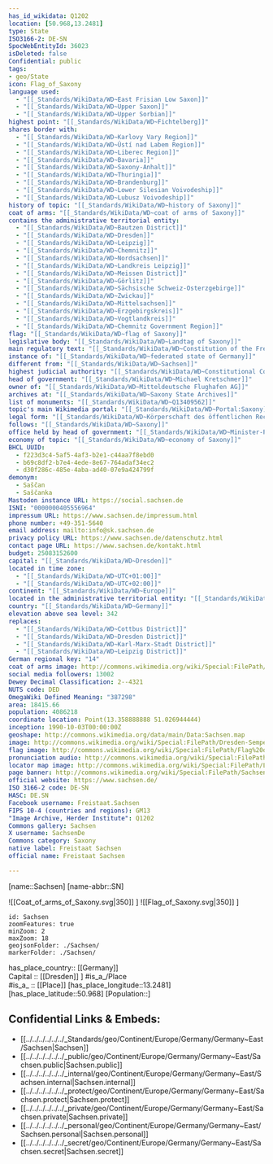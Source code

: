 ```yaml
---
has_id_wikidata: Q1202
location: [50.968,13.2481] 
type: State
ISO3166-2: DE-SN
SpocWebEntityId: 36023
isDeleted: false
Confidential: public
tags:
- geo/State
icon: Flag_of_Saxony
language used:
  - "[[_Standards/WikiData/WD~East Frisian Low Saxon]]"
  - "[[_Standards/WikiData/WD~Upper Saxon]]"
  - "[[_Standards/WikiData/WD~Upper Sorbian]]"
highest point: "[[_Standards/WikiData/WD~Fichtelberg]]"
shares border with:
  - "[[_Standards/WikiData/WD~Karlovy Vary Region]]"
  - "[[_Standards/WikiData/WD~Ústí nad Labem Region]]"
  - "[[_Standards/WikiData/WD~Liberec Region]]"
  - "[[_Standards/WikiData/WD~Bavaria]]"
  - "[[_Standards/WikiData/WD~Saxony-Anhalt]]"
  - "[[_Standards/WikiData/WD~Thuringia]]"
  - "[[_Standards/WikiData/WD~Brandenburg]]"
  - "[[_Standards/WikiData/WD~Lower Silesian Voivodeship]]"
  - "[[_Standards/WikiData/WD~Lubusz Voivodeship]]"
history of topic: "[[_Standards/WikiData/WD~history of Saxony]]"
coat of arms: "[[_Standards/WikiData/WD~coat of arms of Saxony]]"
contains the administrative territorial entity:
  - "[[_Standards/WikiData/WD~Bautzen District]]"
  - "[[_Standards/WikiData/WD~Dresden]]"
  - "[[_Standards/WikiData/WD~Leipzig]]"
  - "[[_Standards/WikiData/WD~Chemnitz]]"
  - "[[_Standards/WikiData/WD~Nordsachsen]]"
  - "[[_Standards/WikiData/WD~Landkreis Leipzig]]"
  - "[[_Standards/WikiData/WD~Meissen District]]"
  - "[[_Standards/WikiData/WD~Görlitz]]"
  - "[[_Standards/WikiData/WD~Sächsische Schweiz-Osterzgebirge]]"
  - "[[_Standards/WikiData/WD~Zwickau]]"
  - "[[_Standards/WikiData/WD~Mittelsachsen]]"
  - "[[_Standards/WikiData/WD~Erzgebirgskreis]]"
  - "[[_Standards/WikiData/WD~Vogtlandkreis]]"
  - "[[_Standards/WikiData/WD~Chemnitz Government Region]]"
flag: "[[_Standards/WikiData/WD~flag of Saxony]]"
legislative body: "[[_Standards/WikiData/WD~Landtag of Saxony]]"
main regulatory text: "[[_Standards/WikiData/WD~Constitution of the Free State of Saxony]]"
instance of: "[[_Standards/WikiData/WD~federated state of Germany]]"
different from: "[[_Standards/WikiData/WD~Sachsen]]"
highest judicial authority: "[[_Standards/WikiData/WD~Constitutional Court of the Free State of Saxony]]"
head of government: "[[_Standards/WikiData/WD~Michael Kretschmer]]"
owner of: "[[_Standards/WikiData/WD~Mitteldeutsche Flughafen AG]]"
archives at: "[[_Standards/WikiData/WD~Saxony State Archives]]"
list of monuments: "[[_Standards/WikiData/WD~Q13409562]]"
topic's main Wikimedia portal: "[[_Standards/WikiData/WD~Portal:Saxony]]"
legal form: "[[_Standards/WikiData/WD~Körperschaft des öffentlichen Rechts]]"
follows: "[[_Standards/WikiData/WD~Saxony]]"
office held by head of government: "[[_Standards/WikiData/WD~Minister-President of Saxony]]"
economy of topic: "[[_Standards/WikiData/WD~economy of Saxony]]"
BHCL UUID:
  - f223d3c4-5af5-4af3-b2e1-c44aa7f8ebd0
  - b69c8df2-b7e4-4ede-8e67-764adaf34ec2
  - d30f286c-485e-4aba-ad40-07e9a424799f
demonym:
  - Saščan
  - Saščanka
Mastodon instance URL: https://social.sachsen.de
ISNI: "0000000405556964"
impressum URL: https://www.sachsen.de/impressum.html
phone number: +49-351-5640
email address: mailto:info@sk.sachsen.de
privacy policy URL: https://www.sachsen.de/datenschutz.html
contact page URL: https://www.sachsen.de/kontakt.html
budget: 25083152600
capital: "[[_Standards/WikiData/WD~Dresden]]"
located in time zone:
  - "[[_Standards/WikiData/WD~UTC+01:00]]"
  - "[[_Standards/WikiData/WD~UTC+02:00]]"
continent: "[[_Standards/WikiData/WD~Europe]]"
located in the administrative territorial entity: "[[_Standards/WikiData/WD~Germany]]"
country: "[[_Standards/WikiData/WD~Germany]]"
elevation above sea level: 342
replaces:
  - "[[_Standards/WikiData/WD~Cottbus District]]"
  - "[[_Standards/WikiData/WD~Dresden District]]"
  - "[[_Standards/WikiData/WD~Karl-Marx-Stadt District]]"
  - "[[_Standards/WikiData/WD~Leipzig District]]"
German regional key: "14"
coat of arms image: http://commons.wikimedia.org/wiki/Special:FilePath/Coat%20of%20arms%20of%20Saxony.svg
social media followers: 13002
Dewey Decimal Classification: 2--4321
NUTS code: DED
OmegaWiki Defined Meaning: "387298"
area: 18415.66
population: 4086218
coordinate location: Point(13.358888888 51.026944444)
inception: 1990-10-03T00:00:00Z
geoshape: http://commons.wikimedia.org/data/main/Data:Sachsen.map
image: http://commons.wikimedia.org/wiki/Special:FilePath/Dresden-Semperoper.04.JPG
flag image: http://commons.wikimedia.org/wiki/Special:FilePath/Flag%20of%20Saxony.svg
pronunciation audio: http://commons.wikimedia.org/wiki/Special:FilePath/LL-Q188%20%28deu%29-Michael%20Schoenitzer%20%28MichaelSchoenitzer%29-Sachsen.wav
locator map image: http://commons.wikimedia.org/wiki/Special:FilePath/Locator%20map%20Saxony%20in%20Germany.svg
page banner: http://commons.wikimedia.org/wiki/Special:FilePath/Sachsen%20Wikivoyage%20banner.png
official website: https://www.sachsen.de/
ISO 3166-2 code: DE-SN
HASC: DE.SN
Facebook username: Freistaat.Sachsen
FIPS 10-4 (countries and regions): GM13
"Image Archive, Herder Institute": Q1202
Commons gallery: Sachsen
X username: SachsenDe
Commons category: Saxony
native label: Freistaat Sachsen
official name: Freistaat Sachsen

---
```


[name::Sachsen] 
[name-abbr::SN]

![[Coat_of_arms_of_Saxony.svg|350]] ] 
![[Flag_of_Saxony.svg|350]] ] 

```leaflet
id: Sachsen
zoomFeatures: true 
minZoom: 2 
maxZoom: 18
geojsonFolder: ./Sachsen/
markerFolder: ./Sachsen/
```

has_place_country:: [[Germany]]  
Capital :: [[Dresden]] ] 
#is_a_/Place  
#is_a_ :: [[Place]] 
[has_place_longitude::13.2481] 
[has_place_latitude::50.968] 
[Population::] 



## Confidential Links & Embeds: 
- [[../../../../../../_Standards/geo/Continent/Europe/Germany/Germany~East/Sachsen|Sachsen]] 
- [[../../../../../../_public/geo/Continent/Europe/Germany/Germany~East/Sachsen.public|Sachsen.public]] 
- [[../../../../../../_internal/geo/Continent/Europe/Germany/Germany~East/Sachsen.internal|Sachsen.internal]] 
- [[../../../../../../_protect/geo/Continent/Europe/Germany/Germany~East/Sachsen.protect|Sachsen.protect]] 
- [[../../../../../../_private/geo/Continent/Europe/Germany/Germany~East/Sachsen.private|Sachsen.private]] 
- [[../../../../../../_personal/geo/Continent/Europe/Germany/Germany~East/Sachsen.personal|Sachsen.personal]] 
- [[../../../../../../_secret/geo/Continent/Europe/Germany/Germany~East/Sachsen.secret|Sachsen.secret]] 
